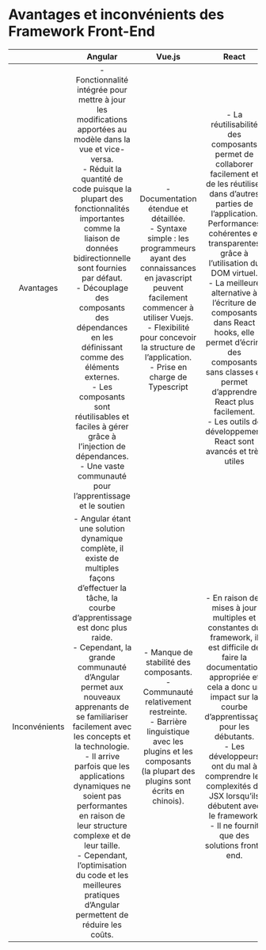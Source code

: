 # Avantages et inconvénients des Framework Front-End

|               |                                                                                                                                                                                                                                                                                Angular                                                                                                                                                                                                                                                                                |                                                                                                                                    Vue.js                                                                                                                                    |                                                                                                                                                                                                                                 React                                                                                                                                                                                                                                  |
| :-----------: | :-------------------------------------------------------------------------------------------------------------------------------------------------------------------------------------------------------------------------------------------------------------------------------------------------------------------------------------------------------------------------------------------------------------------------------------------------------------------------------------------------------------------------------------------------------------------: | :--------------------------------------------------------------------------------------------------------------------------------------------------------------------------------------------------------------------------------------------------------------------------: | :--------------------------------------------------------------------------------------------------------------------------------------------------------------------------------------------------------------------------------------------------------------------------------------------------------------------------------------------------------------------------------------------------------------------------------------------------------------------: |
|   Avantages   |             - Fonctionnalité intégrée pour mettre à jour les modifications apportées au modèle dans la vue et vice-versa.<br />- Réduit la quantité de code puisque la plupart des fonctionnalités importantes comme la liaison de données bidirectionnelle sont fournies par défaut.<br /> - Découplage des composants des dépendances en les définissant comme des éléments externes.<br /> - Les composants sont réutilisables et faciles à gérer grâce à l’injection de dépendances.<br /> - Une vaste communauté pour l’apprentissage et le soutien              | - Documentation étendue et détaillée.<br /> - Syntaxe simple : les programmeurs ayant des connaissances en javascript peuvent facilement commencer à utiliser Vuejs.<br /> - Flexibilité pour concevoir la structure de l’application.<br /> - Prise en charge de Typescript | - La réutilisabilité des composants permet de collaborer facilement et de les réutiliser dans d’autres parties de l’application.<br />Performances cohérentes et transparentes grâce à l’utilisation du DOM virtuel.<br /> - La meilleure alternative à l’écriture de composants dans React hooks, elle permet d’écrire des composants sans classes et permet d’apprendre React plus facilement.<br /> - Les outils de développement React sont avancés et très utiles |
| Inconvénients | - Angular étant une solution dynamique complète, il existe de multiples façons d’effectuer la tâche, la courbe d’apprentissage est donc plus raide.<br /> - Cependant, la grande communauté d’Angular permet aux nouveaux apprenants de se familiariser facilement avec les concepts et la technologie.<br /> - Il arrive parfois que les applications dynamiques ne soient pas performantes en raison de leur structure complexe et de leur taille.<br /> - Cependant, l’optimisation du code et les meilleures pratiques d’Angular permettent de réduire les coûts. |                                     - Manque de stabilité des composants.<br /> - Communauté relativement restreinte.<br /> - Barrière linguistique avec les plugins et les composants (la plupart des plugins sont écrits en chinois).                                      |                                                 - En raison des mises à jour multiples et constantes du framework, il est difficile de faire la documentation appropriée et cela a donc un impact sur la courbe d’apprentissage pour les débutants.<br /> - Les développeurs ont du mal à comprendre les complexités de JSX lorsqu’ils débutent avec le framework.<br /> - Il ne fournit que des solutions front-end.                                                  |

